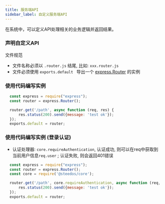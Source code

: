 ```yaml
---
title: 服务端API
sidebar_label: 自定义服务端API
---
```

在系统中，可以定义API处理相关的业务逻辑并返回结果。

### 声明自定义API
文件规范
- 文件名称必须以 `.router.js` 结尾, 比如: `xxx.router.js`
- 文件必须使用 `exports.default ` 导出一个 [express.Router](http://expressjs.com/en/4x/api.html#router) 的实例

### 使用代码编写实例
```js
  const express = require("express");
  const router = express.Router();

  router.get('/path', async function (req, res) {
      res.status(200).send({message: 'test ok'});
  });
  exports.default = router;
```

### 使用代码编写实例 (登录认证)
- 认证处理器: `core.requireAuthentication`, 认证成功, 则可以在req中获取到当前用户信息`req.user` ; 认证失败, 则会返回401错误
```js
  const express = require("express");
  const router = express.Router();
  const core = require('@steedos/core');

  router.get('/path', core.requireAuthentication, async function (req, res) {
      res.status(200).send({message: 'test ok'});
  });
  exports.default = router;
```